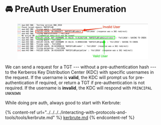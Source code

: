 # 🚘 PreAuth User Enumeration

<figure><img src="../../../../.gitbook/assets/image (1) (1) (1) (1) (1) (1) (1) (1) (1) (1) (1) (1) (1) (1) (1) (1) (1) (1) (1) (1) (1) (1) (1) (1) (1) (1) (1) (1) (1) (1) (1) (1) (1) (1) (1) (1) (1) (1) (1) (1) (1) (1) (1) (1) (1) (1) (1) (1) (1) (1) (1) (1) (1) (1) (1) (1) (1) (1) (1) (1)  (15).png" alt=""><figcaption></figcaption></figure>

We can send a request for a TGT --- without a pre-authentication hash --- to the Kerberos Key Distribution Center (KDC) with specific usernames in the request. If the username is **valid**, the KDC will prompt us for pre-authentication if required, or return a TGT if pre-authentication is not required. If the username is **invalid**, the KDC will respond with `PRINCIPAL UNKNOWN`

While doing pre auth, always good to start with Kerbrute:

{% content-ref url="../../../../interacting-with-protocols-and-tools/tools/kerbrute.md" %}
[kerbrute.md](../../../../interacting-with-protocols-and-tools/tools/kerbrute.md)
{% endcontent-ref %}

